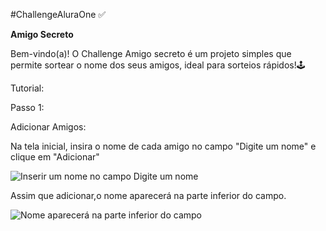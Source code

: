 #ChallengeAluraOne ✅

**Amigo Secreto**

Bem-vindo(a)!
O Challenge Amigo secreto é um projeto simples que permite sortear o nome dos seus amigos, ideal para sorteios rápidos!🕹️ 

Tutorial:

Passo 1:

Adicionar Amigos:

Na tela inicial, insira o nome de cada amigo no campo "Digite um nome" e clique em "Adicionar"

<img src="![image](https://github.com/user-attachments/assets/4528b538-a1e2-4f2c-b97c-d0d683486836)" alt="Inserir um nome no campo Digite um nome">

Assim que adicionar,o nome aparecerá na parte inferior do campo.

<img src="![image](https://github.com/user-attachments/assets/a4af357d-efbd-40fb-ac3b-547d6158ef6e)" alt="Nome aparecerá na parte inferior do campo">



